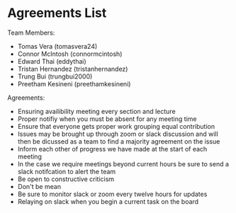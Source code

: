 # Agreements List

Team Members:
  * Tomas Vera (tomasvera24)
  * Connor McIntosh (connormcintosh)
  * Edward Thai (eddythai)
  * Tristan Hernandez (tristanhernandez)
  * Trung Bui (trungbui2000)
  * Preetham Kesineni (preethamkesineni)
  
  
  Agreements:
  * Ensuring availibility meeting every section and lecture
  * Proper notifiy when you must be absent for any meeting time
  * Ensure that everyone gets proper work grouping equal contribution
  * Issues may be brought up through zoom or slack discussion and will then be dicussed as a team to find a majority agreement on the issue
  * Inform each other of progress we have made at the start of each meeting
  * In the case we require meetings beyond current hours be sure to send a slack notifcation to alert the team
  * Be open to constructive criticism 
  * Don't be mean
  * Be sure to monitor slack or zoom every twelve hours for updates
  * Relaying on slack when you begin a current task on the board
